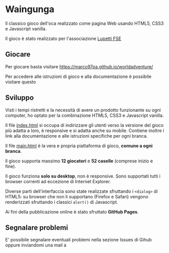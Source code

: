 # Waingunga
Il classico gioco dell'oca realizzato come pagina Web usando HTML5, CSS3 e Javascript vanilla.

Il gioco è stato realizzato per l'associazione [Lupetti FSE](https://scout.fse.it/lupetti/)

## Giocare
Per giocare basta visitare https://marco97pa.github.io/worldadventure/

Per accedere alle istruzioni di gioco e alla documentazione è possibile visitare questo 

## Sviluppo
Visti i tempi ristretti e la necessità di avere un prodotto funzionante su ogni computer, ho optato per la combinazione HTML5, CSS3 e Javascript vanilla.

Il file [index.html](https://github.com/marco97pa/worldadventure/blob/master/index.html) si occupa di indirizzare gli utenti verso la versione del gioco più adatta a loro, è responsive e si adatta anche su mobile.
Contiene inoltre i link alla documentazione e alle istruzioni specifiche per ogni branca.

Il file [main.html](https://github.com/marco97pa/worldadventure/blob/master/main.html) è la vera e propria piattaforma di gioco, **comune a ogni branca**.

Il gioco supporta massimo **12 giocatori** e **52 caselle** (comprese inizio e fine).

Il gioco funziona **solo su desktop**, non è responsive.
Sono supportati tutti i browser correnti ad eccezione di Internet Explorer.

Diverse parti dell'interfaccia sono state realizzate sfruttando i `<dialog>` di HTML5: su browser che non li supportano (Firefox e Safari) vengono renderizzati sfruttando i classici `alert()` di Javascript.

Ai fini della pubblicazione online è stato sfruttato **GitHub Pages**.

## Segnalare problemi
E' possibile segnalare eventuali problemi nella sezione Issues di Gihub oppure inviandomi una mail a 
